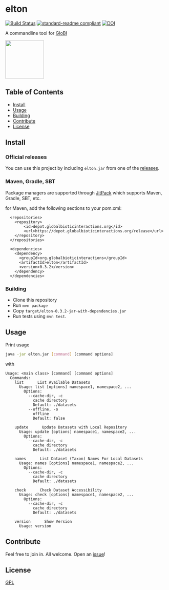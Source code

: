 # elton

[![Build Status](https://travis-ci.org/globalbioticinteractions/elton.svg?branch=master)](https://travis-ci.org/globalbioticinteractions/elton) [![standard-readme compliant](https://img.shields.io/badge/standard--readme-OK-green.svg?style=flat-square)](https://github.com/RichardLitt/standard-readme)
[![DOI](https://zenodo.org/badge/103732996.svg)](https://zenodo.org/badge/latestdoi/103732996)

 A commandline tool for [GloBI](https://globalbioticinteraction.org)

<a href="http://globalbioticinteractions.org/">
  <img src="http://www.globalbioticinteractions.org/assets/globi.svg" height="120">
</a>

## Table of Contents

- [Install](#install)
- [Usage](#usage)
- [Building](#building)
- [Contribute](#contribute)
- [License](#license)

## Install

### Official releases

You can use this project by including `elton.jar` from one of the [releases](https://github.com/globalbioticinteractions/elton/releases).

### Maven, Gradle, SBT

Package managers are supported through [JitPack](https://jitpack.io/#globalbioticinteractions/elton/) which supports Maven, Gradle, SBT, etc.

for Maven, add the following sections to your pom.xml:
```
  <repositories>
    <repository>
        <id>depot.globalbioticinteractions.org</id>
        <url>https://depot.globalbioticinteractions.org/release</url>
    </repository>
  </repositories>

  <dependencies>
    <dependency>
      <groupId>org.globalbioticinteractions</groupId>
      <artifactId>elton</artifactId>
      <version>0.3.2</version>
    </dependency>
  </dependencies>
```

### Building

* Clone this repository
* Run `mvn package`
* Copy `target/elton-0.3.2-jar-with-dependencies.jar`
* Run tests using `mvn test`.

## Usage

Print usage
```sh
java -jar elton.jar [command] [command options]
```

with

```
Usage: <main class> [command] [command options]
  Commands:
    list      List Available Datasets
      Usage: list [options] namespace1, namespace2, ...
        Options:
          --cache-dir, -c
            cache directory
            Default: ./datasets
          --offline, -o
            offline
            Default: false

    update      Update Datasets with Local Repository
      Usage: update [options] namespace1, namespace2, ...
        Options:
          --cache-dir, -c
            cache directory
            Default: ./datasets

    names      List Dataset (Taxon) Names For Local Datasets
      Usage: names [options] namespace1, namespace2, ...
        Options:
          --cache-dir, -c
            cache directory
            Default: ./datasets

    check      Check Dataset Accessibility
      Usage: check [options] namespace1, namespace2, ...
        Options:
          --cache-dir, -c
            cache directory
            Default: ./datasets

    version      Show Version
      Usage: version
```

## Contribute

Feel free to join in. All welcome. Open an [issue](https://github.com/globalbioticinteractions/elton/issues)!

## License

[GPL](LICENSE)

